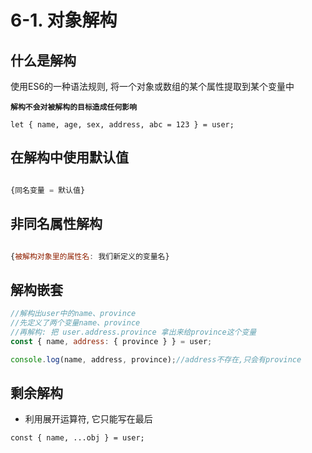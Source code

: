 # 6-1. 对象解构

## 什么是解构

使用ES6的一种语法规则, 将一个对象或数组的某个属性提取到某个变量中

**`解构不会对被解构的目标造成任何影响`**

`let { name, age, sex, address, abc = 123 } = user;`

## 在解构中使用默认值

```js

{同名变量 = 默认值}

```


## 非同名属性解构

```js

{被解构对象里的属性名: 我们新定义的变量名}

```

## 解构嵌套

```js
//解构出user中的name、province
//先定义了两个变量name、province
//再解构: 把 user.address.province 拿出来给province这个变量
const { name, address: { province } } = user;

console.log(name, address, province);//address不存在,只会有province
```

## 剩余解构

- 利用展开运算符, 它只能写在最后

`const { name, ...obj } = user;`